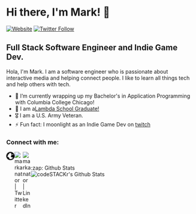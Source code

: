 # Hi there, I'm Mark! 👋

[![Website](https://img.shields.io/website?label=markambrocio.com&style=for-the-badge&url=https%3A%2F%2Fmarkambrocio.com%2F)](https://markambrocio.com)
[![Twitter Follow](https://img.shields.io/twitter/follow/_mark_ambro?color=%231DA1F2&label=follow%20_mark_ambro&style=for-the-badge)](https://twitter.com/_mark_ambro)

## Full Stack Software Engineer and Indie Game Dev.
Hola, I'm Mark. I am a software engineer who is passionate about interactive media and helping connect people. I like to learn all things tech and help others with tech.

- 🔭 I’m currently wrapping up my Bachelor's in Application Programming with Columbia College Chicago!
- 🎉 I am a[Lambda School Graduate!](https://www.credly.com/badges/572f9292-79b4-4e94-b3b0-6b45d910a174/public_url)
- 🎖️  I am a U.S. Army Veteran.
- ⚡ Fun fact: I moonlight as an Indie Game Dev on [twitch][Twitch]

### Connect with me:

[<img align="left" alt="markambrocio.com" width="22px" src="https://raw.githubusercontent.com/iconic/open-iconic/master/svg/globe.svg" />][website]
[<img align="left" alt="markanator | Twitter" width="22px" src="https://cdn.jsdelivr.net/npm/simple-icons@v3/icons/twitter.svg" />][twitter]
[<img align="left" alt="markanator | LinkedIn" width="22px" src="https://cdn.jsdelivr.net/npm/simple-icons@v3/icons/linkedin.svg" />][linkedin]

<br />
<br />
  <summary>:zap: Github Stats</summary>

  <img align="left" alt="codeSTACKr's Github Stats" src="https://github-readme-stats-markanator.vercel.app/api?username=markanator&show_icons=true&hide_border=true" />


[website]: https://markambrocio.com
[twitter]: https://twitter.com/_mark_ambro
[linkedin]: https://www.linkedin.com/in/mark-ambro/
[twitch]: https://www.twitch.tv/palante_mark
